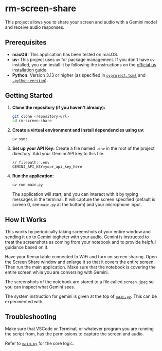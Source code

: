 # rm-screen-share

This project allows you to share your screen and audio with a Gemini model and receive audio responses.

## Prerequisites

*   **macOS:** This application has been tested on macOS.
*   **uv:** This project uses `uv` for package management. If you don't have `uv` installed, you can install it by following the instructions on the [official uv installation guide](https://github.com/astral-sh/uv#installation).
*   **Python:** Version 3.13 or higher (as specified in [`pyproject.toml`](pyproject.toml) and [`.python-version`](.python-version)).

## Getting Started

1.  **Clone the repository (if you haven't already):**
    ```bash
    git clone <repository-url>
    cd rm-screen-share
    ```

2.  **Create a virtual environment and install dependencies using uv:**
    ```bash
    uv sync
    ```
3.  **Set up your API Key:**
    Create a file named `.env` in the root of the project directory.
    Add your Gemini API key to this file:
    ```
    // filepath: .env
    GEMINI_API_KEY=your_api_key_here
    ```

4.  **Run the application:**
    ```bash
    uv run main.py
    ```
    The application will start, and you can interact with it by typing messages in the terminal. It will capture the screen specified (default is screen 0, see `main.py` at the bottom) and your microphone input.

## How it Works
This works by periodically taking screenshots of your entire window and sending it up to Gemini togheter with your audio.
Gemini is instructed to treat the screenshots as coming from your notebook and to provide helpful guidance based on it.

Have your Remarkable connected to WiFi and turn on screen sharing. Open the Screen Share window and enlarge it so that it
covers the entire screen. Then run the main application. Make sure that the notebook is covering the entire screen
while you are conversing with Gemini.

The screenshots of the notebook are stored to a file called `screen.jpeg` so you can inspect what Gemini sees.


The system instruction for gemini is given at the top of [`main.py`](main.py). This can be experimented with.

## Troubleshooting
Make sure that VSCode or Terminal, or whatever program you are running the script from, has the permissions to
capture the screen and audio.

Refer to [`main.py`](main.py) for the core logic.